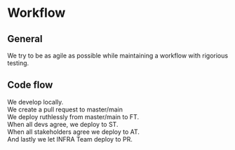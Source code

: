 # Workflow

## General

We try to be as agile as possible while maintaining a workflow with rigorious testing.

## Code flow

We develop locally.<br/>
We create a pull request to master/main<br/>
We deploy ruthlessly from master/main to FT.<br/>
When all devs agree, we deploy to ST.<br/>
When all stakeholders agree we deploy to AT.<br/>
And lastly we let INFRA Team deploy to PR.<br/>